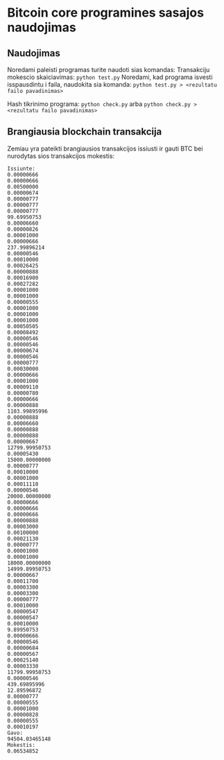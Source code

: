 # Bitcoin core programines sasajos naudojimas  

## Naudojimas
Noredami paleisti programas turite naudoti sias komandas:
Transakciju mokescio skaiciavimas:
``python test.py``
Noredami, kad programa isvesti isspausdintu i faila, naudokita sia komanda:
``python test.py > <rezultatu failo pavadinimas>``

Hash tikrinimo programa:
``python check.py`` arba ``python check.py > <rezultatu failo pavadinimas>``

## Brangiausia blockchain transakcija
Zemiau yra pateikti brangiausios transakcijos issiusti ir gauti BTC bei nurodytas sios transakcijos mokestis:
```shell
Issiunte:
0.00000666
0.00000666
0.00500000
0.00000674
0.00000777
0.00000777
0.00000777
99.69950753
0.00006660
0.00000826
0.00001000
0.00000666
237.99896214
0.00000546
0.00010000
0.00026425
0.00000888
0.00016900
0.00027282
0.00001000
0.00001000
0.00000555
0.00001000
0.00001000
0.00001000
0.00050505
0.00008492
0.00000546
0.00000546
0.00000674
0.00000546
0.00000777
0.00030000
0.00000666
0.00001000
0.00009110
0.00000780
0.00000666
0.00000888
1103.99895996
0.00000888
0.00006660
0.00000888
0.00000888
0.00000667
12799.99950753
0.00005430
15000.00000000
0.00000777
0.00010000
0.00001000
0.00011110
0.00000546
20000.00000000
0.00000666
0.00000666
0.00000666
0.00000888
0.00003000
0.00100000
0.00021130
0.00000777
0.00001000
0.00001000
18000.00000000
14999.89950753
0.00000667
0.00011700
0.00003300
0.00003300
0.00000777
0.00010000
0.00000547
0.00000547
0.00010000
9.89950753
0.00000666
0.00000546
0.00000684
0.00000567
0.00025140
0.00003330
11799.99950753
0.00000546
439.69895996
12.89596872
0.00000777
0.00000555
0.00001000
0.00000828
0.00000555
0.00010197
Gavo:
94504.03465148
Mokestis:
0.06534852
```
